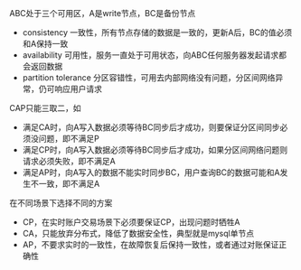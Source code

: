 ABC处于三个可用区，A是write节点，BC是备份节点

- consistency  一致性，所有节点存储的数据是一致的，更新A后，BC的值必须和A保持一致
- availability 可用性，服务一直处于可用状态，向ABC任何服务器发起请求都会返回数据
- partition tolerance 分区容错性，可用去内部网络没有问题，分区间网络异常，仍可响应用户请求

CAP只能三取二，如

- 满足CA时，向A写入数据必须等待BC同步后才成功，则要保证分区间同步必须没问题，即不满足P
- 满足CP时，向A写入数据必须等待BC同步后才成功，如果分区间网络问题则请求必须失败，即不满足A
- 满足AP时，向A写入的数据不能实时同步BC，用户查询BC的数据可能和A发生不一致，即不满足A

在不同场景下选择不同的方案

- CP，在实时账户交易场景下必须要保证CP，出现问题时牺牲A
- CA，只能放弃分布式，降低了数据安全性，典型就是mysql单节点
- AP，不要求实时的一致性，在故障恢复后保持一致性，或者通过对账保证正确性